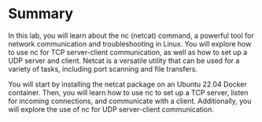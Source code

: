 # Summary

In this lab, you will learn about the nc (netcat) command, a powerful tool for network communication and troubleshooting in Linux. You will explore how to use nc for TCP server-client communication, as well as how to set up a UDP server and client. Netcat is a versatile utility that can be used for a variety of tasks, including port scanning and file transfers.

You will start by installing the netcat package on an Ubuntu 22.04 Docker container. Then, you will learn how to use nc to set up a TCP server, listen for incoming connections, and communicate with a client. Additionally, you will explore the use of nc for UDP server-client communication.
